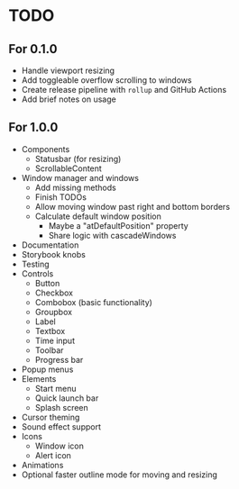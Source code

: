 # TODO

## For 0.1.0

* Handle viewport resizing
* Add toggleable overflow scrolling to windows
* Create release pipeline with `rollup` and GitHub Actions
* Add brief notes on usage

## For 1.0.0

* Components
  * Statusbar (for resizing)
  * ScrollableContent
* Window manager and windows
  * Add missing methods
  * Finish TODOs
  * Allow moving window past right and bottom borders
  * Calculate default window position
    * Maybe a "atDefaultPosition" property
    * Share logic with cascadeWindows
* Documentation
* Storybook knobs
* Testing
* Controls
  * Button
  * Checkbox
  * Combobox (basic functionality)
  * Groupbox
  * Label
  * Textbox
  * Time input
  * Toolbar
  * Progress bar
* Popup menus
* Elements
  * Start menu
  * Quick launch bar
  * Splash screen
* Cursor theming
* Sound effect support
* Icons
  * Window icon
  * Alert icon
* Animations
* Optional faster outline mode for moving and resizing
